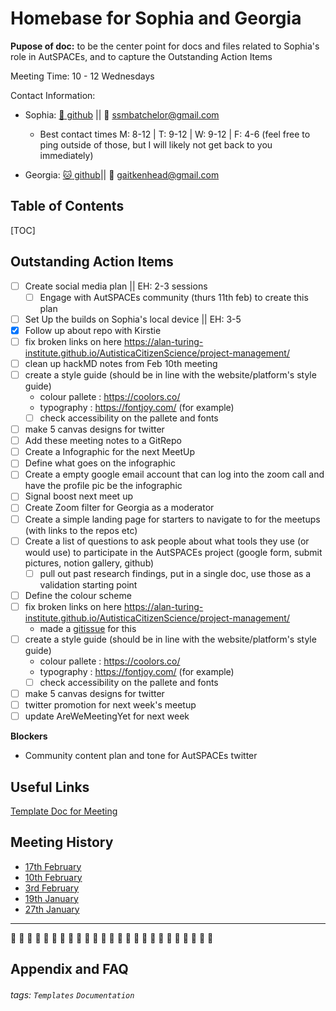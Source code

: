 
Homebase for Sophia and Georgia
===
**Pupose of doc:** to be the center point for docs and files related to Sophia's role in AutSPACEs, and to capture the Outstanding Action Items

Meeting Time: 10 - 12 Wednesdays

Contact Information:
- Sophia: [:octopus: github](https://github.com/BrainonSilicon) || :email: ssmbatchelor@gmail.com
    - Best contact times M: 8-12 | T: 9-12 | W: 9-12 | F: 4-6 (feel free to ping outside of those, but I will likely not get back to you immediately)

- Georgia: [:cat: github](https://github.com/GeorgiaHCA)|| :email: gaitkenhead@gmail.com

## Table of Contents

[TOC]


## Outstanding Action Items 
- [ ] Create social media plan || EH: 2-3 sessions
    - [ ] Engage with AutSPACEs community (thurs 11th feb) to create this plan
- [ ] Set Up the builds on Sophia's local device || EH: 3-5
- [x] Follow up about repo with Kirstie 
- [ ] fix broken links on here https://alan-turing-institute.github.io/AutisticaCitizenScience/project-management/
- [ ] clean up hackMD notes from Feb 10th meeting 
- [ ] create a style guide (should be in line with the website/platform's style guide)
    - colour pallete : https://coolors.co/
    - typography : https://fontjoy.com/ (for example)
    - [ ] check accessibility on the pallete and fonts 
- [ ] make 5 canvas designs for twitter
- [ ] Add these meeting notes to a GitRepo
- [ ] Create a Infographic for the next MeetUp 
- [ ] Define what goes on the infographic
- [ ] Create a empty google email account that can log into the zoom call and have the profile pic be the infographic
- [ ] Signal boost next meet up 
- [ ] Create Zoom filter for Georgia as a moderator
- [ ] Create a simple landing page for starters to navigate to for the meetups (with links to the repos etc)
- [ ] Create a list of questions to ask people about what tools they use (or would use) to participate in the AutSPACEs project (google form, submit pictures, notion gallery, github)
    - [ ] pull out past research findings, put in a single doc, use those as a validation starting point 
- [ ] Define the colour scheme 
- [ ] fix broken links on here https://alan-turing-institute.github.io/AutisticaCitizenScience/project-management/ 
    - made a [gitissue](https://github.com/alan-turing-institute/AutisticaCitizenScience/issues/421) for this 
- [ ] create a style guide (should be in line with the website/platform's style guide)
    - colour pallete : https://coolors.co/
    - typography : https://fontjoy.com/ (for example)
    - [ ] check accessibility on the pallete and fonts 
- [ ] make 5 canvas designs for twitter
- [ ] twitter promotion for next week's meetup
- [ ] update AreWeMeetingYet for next week

**Blockers**
- Community content plan and tone for AutSPACEs twitter


## Useful Links

[Template Doc for Meeting](https://hackmd.io/@UtKXq-xnQiiEeb3IUxB0Yg/rkjZQrN1_/edit)


Meeting History
---
- [17th February](https://hackmd.io/6_T_hb7mT1O_G2Vb9-iyyw?both)
- [10th February](https://hackmd.io/L9a3lWDQTouB5mIBXWf31g)
- [3rd February](https://hackmd.io/@uwvZG8SpTRuTaKHqOXKA0w/B1aKdDPxd)
- [19th January](https://hackmd.io/@UtKXq-xnQiiEeb3IUxB0Yg/SJEYjm4kO/edit)
- [27th January](https://hackmd.io/08SLHGO2Sw-KzVzbPwhnbA)


---
:star2: :brain: :star2: :brain: :star2: :brain: :star2: :brain: :star2: :brain: :star2: :brain: :star2: :brain: :star2: :brain: :star2: :brain: :star2: :brain: :star2: :brain: :star2: :brain: :star2:

## Appendix and FAQ


###### tags: `Templates` `Documentation`
